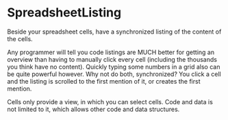 # SpreadsheetListing
Beside your spreadsheet cells, have a synchronized listing of the content of the cells.

Any programmer will tell you code listings are MUCH better for getting an overview than having to manually click every cell (including the thousands you think have no content). Quickly typing some numbers in a grid also can be quite powerful however. Why not do both, synchronized? You click a cell and the listing is scrolled to the first mention of it, or creates the first mention.

Cells only provide a view, in which you can select cells. Code and data is not limited to it, which allows other code and data structures.
